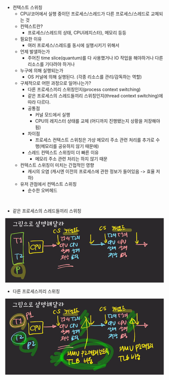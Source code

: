 - 컨텍스트 스위칭
  - CPU/코어에서 실행 중이던 프로세스/스레드가 다른 프로세스/스레드로 교체되는 것
  - 컨텍스트란?
    - 프로세스/스레드의 상태, CPU(레지스터), 메모리 등등
  - 필요한 이유
    - 여러 프로세스/스레드를 동시에 실행시키기 위해서
  - 언제 발샐하는가
    - 주어진 time slice(quantum)를 다 사용했거나 IO 작업을 해야하거나 다른 리소스를 기다려야 하거나
  - 누구에 의해 실행되는가
    - OS 커널에 의해 실행된다. (각종 리소스를 관리/감독하는 역할)
  - 구체적으로 어떤 과정으로 일어나는가?
    - 다른 프로세스끼리 스위칭인지(process context switching)
    - 같은 프로세스의 스레드들끼리 스위칭인지(thread context switching)에 따라 다르다.
    - 공통점
      - 커널 모드에서 실행
      - CPU의 레지스터 상태를 교체 (어디까지 진행됐는지 상황을 저장해야 됨)
    - 차이점
      - 프로세스 컨텍스트 스위칭은 가상 메모리 주소 관련 처리를 추가로 수행(메모리를 공유하지 않기 때문에)
    - 스레드 컨텍스트 스위칭이 더 빠른 이유
      - 메모리 주소 관련 처리는 하지 않기 때문
  - 컨텍스트 스위칭이 미치는 간접적인 영향
    - 캐시의 오염 (캐시엔 이전의 프로세스에 관한 정보가 들어있음 -> 효율 저하)
  - 유저 관점에서 컨텍스트 스위칭
    - 순수한 오버헤드

<br>

- 같은 프로세스의 스레드들끼리 스위칭

![img_1.png](images/img_1.png)

- 다른 프로세스끼리 스위칭

![img_2.png](images/img_2.png)